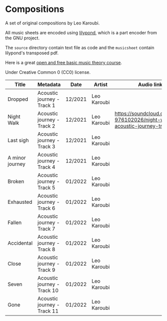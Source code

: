 # Compositions

A set of original compositions by Leo Karoubi.

All music sheets are encoded using [lilypond](https://lilypond.org), which is a part encoder from the GNU project.

The `source` directory contain text file as code and the `musicsheet` contain lilypond's transposed pdf.

Here is a great [open and free basic music theory course](https://cnx.org/exports/2ad74b7b-a72f-42a9-a31b-7e75542e54bd@3.74.pdf/understanding-basic-music-theory-3.74.pdf/exports/2ad74b7b-a72f-42a9-a31b-7e75542e54bd@3.74.pdf/understanding-basic-music-theory-3.74.pdf).

Under Creative Common 0 (CC0) license.


Title                     | Metadata                      | Date    | Artist        | Audio link  
--------------------------|-------------------------------|---------|---------------|---------------
Dropped                   | Acoustic journey - Track 1    | 12/2021 | Leo Karoubi   | 
Night Walk                | Acoustic journey - Track 2    | 12/2021 | Leo Karoubi   |  https://soundcloud.com/user-976102026/night-walk-acoustic-journey-track-2
Last sigh                 | Acoustic journey - Track 3    | 12/2021 | Leo Karoubi   | 
A minor journey           | Acoustic journey - Track 4    | 12/2021 | Leo Karoubi   | 
Broken                    | Acoustic journey - Track 5    | 01/2022 | Leo Karoubi   | 
Exhausted                 | Acoustic journey - Track 6    | 01/2022 | Leo Karoubi   | 
Fallen                    | Acoustic journey - Track 7    | 01/2022 | Leo Karoubi   | 
Accidental                | Acoustic journey - Track 8    | 01/2022 | Leo Karoubi   | 
Close                     | Acoustic journey - Track 9    | 01/2022 | Leo Karoubi   | 
Seven                     | Acoustic journey - Track 10   | 01/2022 | Leo Karoubi   | 
Gone                      | Acoustic journey - Track 11   | 01/2022 | Leo Karoubi   | 